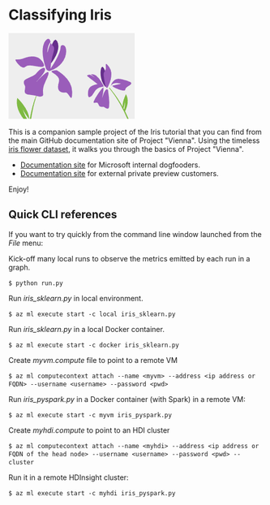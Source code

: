 # Classifying Iris

![cover](./images/cover.png)

This is a companion sample project of the Iris tutorial that you can find from the main GitHub documentation site of Project "Vienna". Using the timeless [iris flower dataset](https://en.wikipedia.org/wiki/Iris_flower_data_set), it walks you through the basics of Project "Vienna". 

- [Documentation site](https://github.com/Azure/ViennaDocs/blob/master/Documentation/Tutorial.md) for Microsoft internal dogfooders.
- [Documentation site](https://github.com/AzureMachineLearning/Project-Vienna-Private-Preview/blob/master/Documentation/Tutorial.md) for external private preview customers.

Enjoy!

## Quick CLI references
If you want to try quickly from the command line window launched from the _File_ menu:

Kick-off many local runs to observe the metrics emitted by each run in a graph.
```
$ python run.py
```

Run _iris_sklearn.py_ in local environment.
```
$ az ml execute start -c local iris_sklearn.py
```

Run _iris_sklearn.py_ in a local Docker container.
```
$ az ml execute start -c docker iris_sklearn.py
```

Create _myvm.compute_ file to point to a remote VM
```
$ az ml computecontext attach --name <myvm> --address <ip address or FQDN> --username <username> --password <pwd>
```

Run _iris_pyspark.py_ in a Docker container (with Spark) in a remote VM:
```
$ az ml execute start -c myvm iris_pyspark.py
```

Create _myhdi.compute_ to point to an HDI cluster
```
$ az ml computecontext attach --name <myhdi> --address <ip address or FQDN of the head node> --username <username> --password <pwd> --cluster
```

Run it in a remote HDInsight cluster:
```
$ az ml execute start -c myhdi iris_pyspark.py
```
